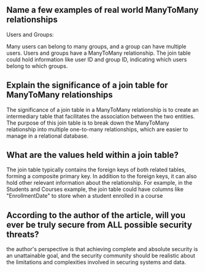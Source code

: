 ## Name a few examples of real world ManyToMany relationships

Users and Groups:

Many users can belong to many groups, and a group can have multiple users.
Users and groups have a ManyToMany relationship.
The join table could hold information like user ID and group ID, indicating which users belong to which groups.


## Explain the significance of a join table for ManyToMany relationships


The significance of a join table in a ManyToMany relationship is to create an intermediary table that facilitates the association between the two entities. The purpose of this join table is to break down the ManyToMany relationship into multiple one-to-many relationships, which are easier to manage in a relational database.


## What are the values held within a join table?


The join table typically contains the foreign keys of both related tables, forming a composite primary key. In addition to the foreign keys, it can also hold other relevant information about the relationship. For example, in the Students and Courses example, the join table could have columns like "EnrollmentDate" to store when a student enrolled in a course

## According to the author of the article, will you ever be truly secure from ALL possible security threats?

 the author's perspective is that achieving complete and absolute security is an unattainable goal, and the security community should be realistic about the limitations and complexities involved in securing systems and data.
